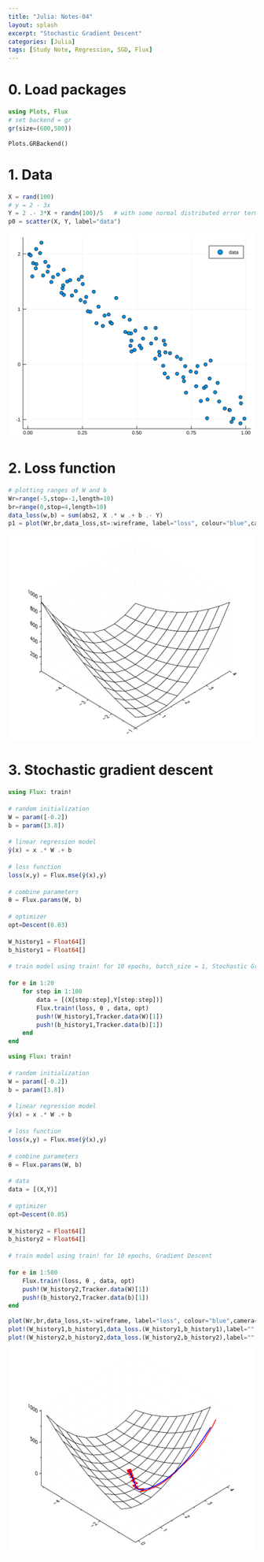 ```yaml
---
title: "Julia: Notes-04"
layout: splash
excerpt: "Stochastic Gradient Descent"
categories: [Julia]
tags: [Study Note, Regression, SGD, Flux]
---
```


# 0. Load packages


```julia
using Plots, Flux
# set backend = gr
gr(size=(600,500))
```




    Plots.GRBackend()



# 1. Data


```julia
X = rand(100)
# y = 2 - 3x 
Y = 2 .- 3*X + randn(100)/5   # with some normal distributed error terms
p0 = scatter(X, Y, label="data")
```




![svg](/assets/figures/julia_notes/04_output_3_0.svg)



# 2. Loss function 


```julia
# plotting ranges of W and b
Wr=range(-5,stop=-1,length=10)
br=range(0,stop=4,length=10)
data_loss(w,b) = sum(abs2, X .* w .+ b .- Y)
p1 = plot(Wr,br,data_loss,st=:wireframe, label="loss", colour="blue",camera=(45,65))  
```




![svg](/assets/figures/julia_notes/04_output_5_0.svg)






# 3. Stochastic gradient descent


```julia
using Flux: train!

# random initialization
W = param([-0.2])
b = param([3.8])

# linear regression model
ŷ(x) = x .* W .+ b

# loss function
loss(x,y) = Flux.mse(ŷ(x),y)

# combine parameters
θ = Flux.params(W, b)

# optimizer
opt=Descent(0.03)

W_history1 = Float64[]
b_history1 = Float64[]

# train model using train! for 10 epochs, batch_size = 1, Stochastic Gradient Descent

for e in 1:20
    for step in 1:100
        data = [(X[step:step],Y[step:step])]
        Flux.train!(loss, θ , data, opt)
        push!(W_history1,Tracker.data(W)[1])
        push!(b_history1,Tracker.data(b)[1])
    end
end
```


```julia
using Flux: train!

# random initialization
W = param([-0.2])
b = param([3.8])

# linear regression model
ŷ(x) = x .* W .+ b

# loss function
loss(x,y) = Flux.mse(ŷ(x),y)

# combine parameters
θ = Flux.params(W, b)

# data
data = [(X,Y)]

# optimizer
opt=Descent(0.05)

W_history2 = Float64[]
b_history2 = Float64[]

# train model using train! for 10 epochs, Gradient Descent

for e in 1:500
    Flux.train!(loss, θ , data, opt)
    push!(W_history2,Tracker.data(W)[1])
    push!(b_history2,Tracker.data(b)[1])
end
```


```julia
plot(Wr,br,data_loss,st=:wireframe, label="loss", colour="blue",camera=(45,65)) 
plot!(W_history1,b_history1,data_loss.(W_history1,b_history1),label="",linewidth=2,color="red", seriestype=:path) 
plot!(W_history2,b_history2,data_loss.(W_history2,b_history2),label="",linewidth=2,color="blue", seriestype=:path) 
```




![svg](/assets/figures/julia_notes/04_output_8_0.svg)


